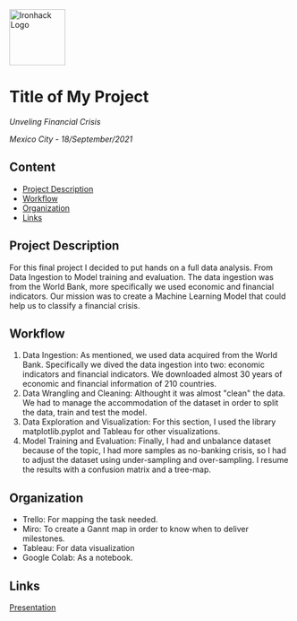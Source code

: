 <img src="https://bit.ly/2VnXWr2" alt="Ironhack Logo" width="100"/>

# Title of My Project
*Unveling Financial Crisis*

*Mexico City - 18/September/2021*

## Content
- [Project Description](#project-description)
- [Workflow](#workflow)
- [Organization](#organization)
- [Links](#links)

<a name="project-description"></a>

## Project Description
For this final project I decided to put hands on a full data analysis. From Data Ingestion to Model training and evaluation. The data ingestion was from the World Bank, more specifically we used economic and financial indicators. Our mission was to create a Machine Learning Model that could help us to classify a financial crisis.

<a name="workflow"></a>

## Workflow
1. Data Ingestion: As mentioned, we used data acquired from the World Bank. Specifically we dived the data ingestion into two: economic indicators and financial indicators. We downloaded almost 30 years of economic and financial information of 210 countries. 
2. Data Wrangling and Cleaning: Althought it was almost "clean" the data. We had to manage the accommodation of the dataset in order to split the data, train and test the model. 
3. Data Exploration and Visualization: For this section, I used the library matplotlib.pyplot and Tableau for other visualizations. 
4. Model Training and Evaluation: Finally, I had and unbalance dataset because of the topic, I had more samples as no-banking crisis, so I had to adjust the dataset using under-sampling and over-sampling. I resume the results with a confusion matrix and a tree-map.

<a name="organization"></a>

## Organization
- Trello: For mapping the task needed. 
- Miro: To create a Gannt map in order to know when to deliver milestones. 
- Tableau: For data visualization
- Google Colab: As a notebook. 

<a name="links"></a>

## Links
[Presentation](https://docs.google.com/presentation/d/1ARrwPD8sT81aki32kvDymdjc9-zwllRJ0q7AuYCBzjY/edit?usp=sharing)

